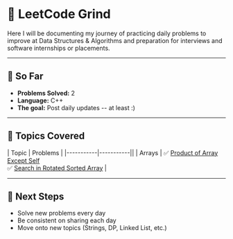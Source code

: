 # 🧠 LeetCode Grind

Here I will be documenting my journey of practicing daily problems to improve at Data Structures & Algorithms and preparation for interviews and software internships or placements. 

---

## 📅 So Far
- **Problems Solved:** 2   
- **Language:** C++   
- **The goal:** Post daily updates -- at least :)  

---

## 📘 Topics Covered
| Topic | Problems |
|-----------|-----------||
| Arrays | ✅ [Product of Array Except Self](Arrays/Product_of_Array_Except_Self.cpp) <br> ✅ [Search in Rotated Sorted Array](Arrays/Search_in_Rotated_Sorted_Array.cpp) |

---

## 🎯 Next Steps
- Solve new problems every day  
- Be consistent on sharing each day  
- Move onto new topics (Strings, DP, Linked List, etc.)  
